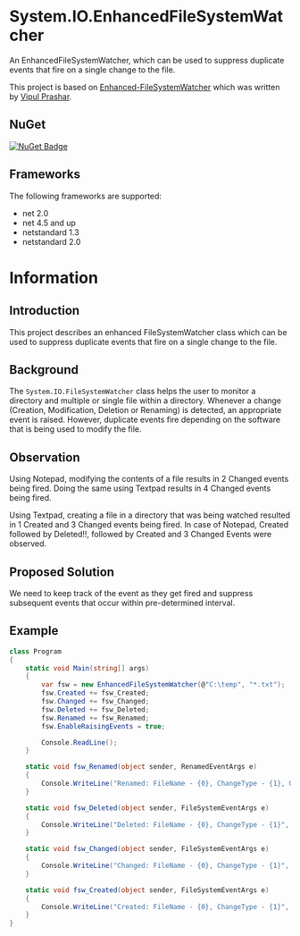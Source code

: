 # System.IO.EnhancedFileSystemWatcher
An EnhancedFileSystemWatcher, which can be used to suppress duplicate events that fire on a single change to the file.

This project is based on [Enhanced-FileSystemWatcher](https://www.codeproject.com/Articles/102493/Enhanced-FileSystemWatcher) which was written by [Vipul Prashar](https://www.codeproject.com/script/Membership/View.aspx?mid=1561441).

## NuGet
[![NuGet Badge](https://img.shields.io/nuget/v/EnhancedFileSystemWatcher)](https://www.nuget.org/packages/EnhancedFileSystemWatcher) 

## Frameworks
The following frameworks are supported:
- net 2.0
- net 4.5 and up
- netstandard 1.3
- netstandard 2.0

# Information

## Introduction
This project describes an enhanced FileSystemWatcher class which can be used to suppress duplicate events that fire on a single change to the file.

## Background
The `System.IO.FileSystemWatcher` class helps the user to monitor a directory and multiple or single file within a directory. Whenever a change (Creation, Modification, Deletion or Renaming) is detected, an appropriate event is raised. However, duplicate events fire depending on the software that is being used to modify the file.

## Observation
Using Notepad, modifying the contents of a file results in 2 Changed events being fired. Doing the same using Textpad results in 4 Changed events being fired.

Using Textpad, creating a file in a directory that was being watched resulted in 1 Created and 3 Changed events being fired. In case of Notepad, Created followed by Deleted!!, followed by Created and 3 Changed Events were observed.

## Proposed Solution
We need to keep track of the event as they get fired and suppress subsequent events that occur within pre-determined interval.

## Example
``` c#
class Program
{
    static void Main(string[] args)
    {
        var fsw = new EnhancedFileSystemWatcher(@"C:\temp", "*.txt");
        fsw.Created += fsw_Created;
        fsw.Changed += fsw_Changed;
        fsw.Deleted += fsw_Deleted;
        fsw.Renamed += fsw_Renamed;
        fsw.EnableRaisingEvents = true;

        Console.ReadLine();
    }

    static void fsw_Renamed(object sender, RenamedEventArgs e)
    {
        Console.WriteLine("Renamed: FileName - {0}, ChangeType - {1}, Old FileName - {2}", e.Name, e.ChangeType, e.OldName);
    }

    static void fsw_Deleted(object sender, FileSystemEventArgs e)
    {
        Console.WriteLine("Deleted: FileName - {0}, ChangeType - {1}", e.Name, e.ChangeType);
    }

    static void fsw_Changed(object sender, FileSystemEventArgs e)
    {
        Console.WriteLine("Changed: FileName - {0}, ChangeType - {1}", e.Name, e.ChangeType);
    }

    static void fsw_Created(object sender, FileSystemEventArgs e)
    {
        Console.WriteLine("Created: FileName - {0}, ChangeType - {1}", e.Name, e.ChangeType);
    }
}
```
